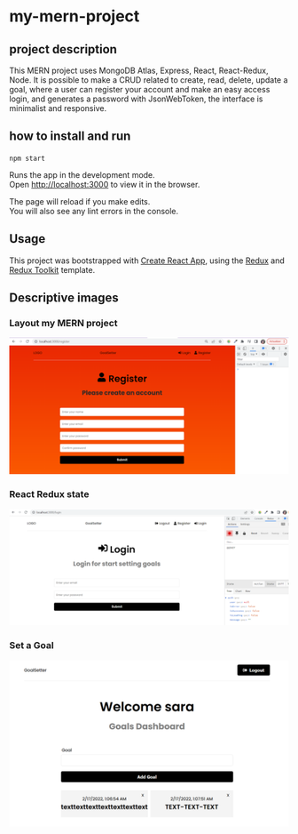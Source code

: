 # my-mern-project

## project description

This MERN project uses MongoDB Atlas, Express, React, React-Redux, Node. It is possible to make a CRUD related to create, read, delete, update a goal, where a user can register your account and make an easy access login, and generates a password with JsonWebToken, the interface is minimalist and responsive.

## how to install and run

`npm start`

Runs the app in the development mode.<br />
Open [http://localhost:3000](http://localhost:3000) to view it in the browser.

The page will reload if you make edits.<br />
You will also see any lint errors in the console.

## Usage

This project was bootstrapped with [Create React App](https://github.com/facebook/create-react-app), using the [Redux](https://redux.js.org/) and [Redux Toolkit](https://redux-toolkit.js.org/) template.
 
## Descriptive images

### Layout my MERN project

![Alt text](https://github.com/sara01rizo/my-mern-project/blob/main/frontend/src/images/mern-assets/layout-mymern.png)

### React Redux state

![Alt text](https://github.com/sara01rizo/my-mern-project/blob/main/frontend/src/images/mern-assets/look-react-redux-state.png)

### Set a Goal

![Alt text](https://github.com/sara01rizo/my-mern-project/blob/main/frontend/src/images/mern-assets/set-Goal.png)